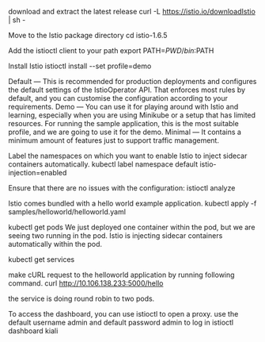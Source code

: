 
download and extract the latest release
curl -L https://istio.io/downloadIstio | sh -

Move to the Istio package directory
cd istio-1.6.5

Add the istioctl client to your path
export PATH=$PWD/bin:$PATH

Install Istio 
istioctl install --set profile=demo

Default — This is recommended for production deployments and configures the default settings of the IstioOperator API. That enforces most rules by default, and you can customise the configuration according to your requirements.
Demo — You can use it for playing around with Istio and learning, especially when you are using Minikube or a setup that has limited resources. For running the sample application, this is the most suitable profile, and we are going to use it for the demo.
Minimal — It contains a minimum amount of features just to support traffic management.

Label the namespaces on which you want to enable Istio to inject sidecar containers automatically. 
kubectl label namespace default istio-injection=enabled

Ensure that there are no issues with the configuration:
istioctl analyze

Istio comes bundled with a hello world example application. 
kubectl apply -f samples/helloworld/helloworld.yaml

kubectl get pods
We just deployed one container within the pod, but we are seeing two running in the pod. Istio is injecting sidecar containers automatically within the pod. 

kubectl get services

make cURL request to the helloworld application by running following command.
curl http://10.106.138.233:5000/hello

the service is doing round robin to two pods. 
 
To access the dashboard, you can use istioctl to open a proxy. use the default username admin and default password admin to log in
istioctl dashboard kiali

